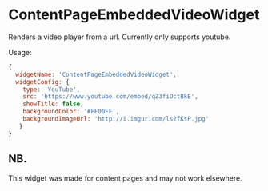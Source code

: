 # ContentPageEmbeddedVideoWidget

Renders a video player from a url. Currently only supports youtube.

Usage: 
```javascript
{
  widgetName: 'ContentPageEmbeddedVideoWidget',
  widgetConfig: {
    type: 'YouTube',
    src: 'https://www.youtube.com/embed/qZ3fiOctBkE',
    showTitle: false,
    backgroundColor: '#FF00FF',
    backgroundImageUrl: 'http://i.imgur.com/ls2fKsP.jpg'
   }
}
```

## NB.
This widget was made for content pages and may not work elsewhere.
